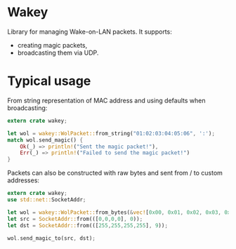 # Wakey
Library for managing Wake-on-LAN packets. It supports:
* creating magic packets,
* broadcasting them via UDP.

# Typical usage

From string representation of MAC address and using defaults when broadcasting:
```rust
extern crate wakey;

let wol = wakey::WolPacket::from_string("01:02:03:04:05:06", ':');
match wol.send_magic() {
    Ok(_) => println!("Sent the magic packet!"),
    Err(_) => println!("Failed to send the magic packet!")
}
```

Packets can also be constructed with raw bytes and sent from / to custom addresses:
```rust
extern crate wakey;
use std::net::SocketAddr;

let wol = wakey::WolPacket::from_bytes(&vec![0x00, 0x01, 0x02, 0x03, 0x04, 0x05]);
let src = SocketAddr::from(([0,0,0,0], 0));
let dst = SocketAddr::from(([255,255,255,255], 9));

wol.send_magic_to(src, dst);
```
